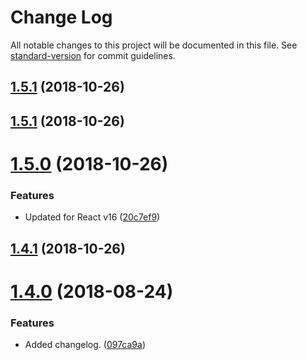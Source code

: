 # Change Log

All notable changes to this project will be documented in this file. See [standard-version](https://github.com/conventional-changelog/standard-version) for commit guidelines.

<a name="1.5.2"></a>
## [1.5.1](https://github.com/highcharts/highcharts-react/compare/v1.5.1...v1.5.2) (2018-10-26)



<a name="1.5.1"></a>
## [1.5.1](https://github.com/highcharts/highcharts-react/compare/v1.5.0...v1.5.1) (2018-10-26)



<a name="1.5.0"></a>
# [1.5.0](https://github.com/highcharts/highcharts-react/compare/v1.4.1...v1.5.0) (2018-10-26)


### Features

* Updated for React v16 ([20c7ef9](https://github.com/highcharts/highcharts-react/commit/20c7ef9))



<a name="1.4.1"></a>
## [1.4.1](https://github.com/highcharts/highcharts-react/compare/v1.4.0...v1.4.1) (2018-10-26)



<a name="1.4.0"></a>
# [1.4.0](https://github.com/highcharts/highcharts-react/compare/v1.3.2...v1.4.0) (2018-08-24)


### Features

* Added changelog. ([097ca9a](https://github.com/highcharts/highcharts-react/commit/097ca9a))
